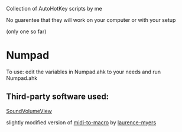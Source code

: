 Collection of AutoHotKey scripts by me

No guarentee that they will work on your computer or with your setup

(only one so far)

# Numpad
To use: edit the variables in Numpad.ahk to your needs and run Numpad.ahk


## Third-party software used:
[SoundVolumeView](https://www.nirsoft.net/utils/sound_volume_view.html)

slightly modified version of [midi-to-macro](https://github.com/laurence-myers/midi-to-macro/tree/ahk-v2) by [laurence-myers](https://github.com/laurence-myers)